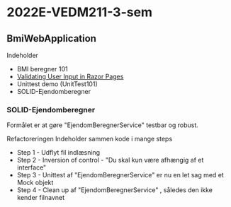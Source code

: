 # 2022E-VEDM211-3-sem
## BmiWebApplication
Indeholder
- BMI beregner 101
- [Validating User Input in Razor Pages](https://www.learnrazorpages.com/razor-pages/validation)
- Unittest demo (UnitTest101)
- SOLID-Ejendomberegner



### SOLID-Ejendomberegner

Formålet er at gøre "EjendomBeregnerService" testbar og robust.

Refactoreringen Indeholder sammen kode i mange steps

- Step 1 - Udflyt fil indlæsning
- Step 2 - Inversion of control - "Du skal kun være afhængig af et interface"
- Step 3 - Unittest af "EjendomBeregnerService" er nu en let sag med et Mock objekt
- Step 4 - Clean up af "EjendomBeregnerService" , således den ikke kender filnavnet
